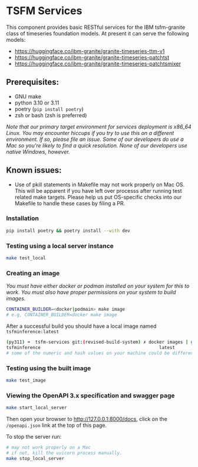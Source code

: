 # TSFM Services

This component provides basic RESTful services for the IBM tsfm-granite
class of timeseries foundation models. At present it can serve the following models:

* https://huggingface.co/ibm-granite/granite-timeseries-ttm-v1
* https://huggingface.co/ibm-granite/granite-timeseries-patchtst
* https://huggingface.co/ibm-granite/granite-timeseries-patchtsmixer
  


## Prerequisites:

* GNU make
* python 3.10 or 3.11
* poetry (`pip install poetry`)
* zsh or bash (zsh is preferred)

_Note that our primary target environment for services deployment is x86_64 Linux. You may encounter hiccups if you try to use this on a different environment. If so, please
file an issue. Some of our developers do use a Mac so you're likely to find a quick resolution. None of our developers use native Windows, however._

## Known issues:

* Use of pkill statements in Makefile may not work properly on Mac OS. This will be apparent if you have left over processs after running test related make targets. Please help us put OS-specific checks into our Makefile to handle these cases by filing a PR.

### Installation

```sh
pip install poetry && poetry install --with dev
```

### Testing using a local server instance

```sh
make test_local
```

### Creating an image

_You must have either docker or podman installed on your system for this to
work. You must also have proper permissions on your system to build images._

```sh
CONTAINER_BUILDER=<docker|podmain> make image
# e.g, CONTAINER_BUILDER=docker make image
```

After a successful build you should have a local image named `tsfminference:latest`

```sh
(py311) ➜  tsfm-services git:(revised-build-system) ✗ docker images | grep tsfminference | head -n 1
tsfminference                                             latest               df592dcb0533   46 seconds ago      1.49GB
# some of the numeric and hash values on your machine could be different
```

### Testing using the built image

```sh
make test_image
```

### Viewing the OpenAPI 3.x specification and swagger page

```sh
make start_local_server
```

Then open your browser to http://127.0.0.1:8000/docs, click on the `/openapi.json` link at the top of this page.

To stop the server run:

```sh
# may not work properly on a Mac
# if not, kill the uvicorn process manually.
make stop_local_server
```
